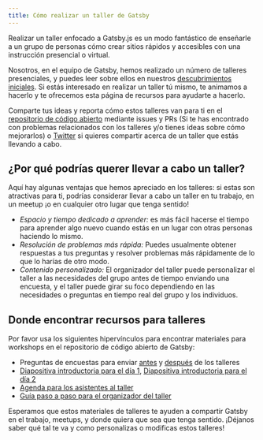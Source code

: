 ```yaml
---
title: Cómo realizar un taller de Gatsby
---
```


Realizar un taller enfocado a Gatsby.js es un modo fantástico de enseñarle a un grupo de personas cómo crear sitios rápidos y accesibles con una instrucción presencial o virtual.

Nosotros, en el equipo de Gatsby, hemos realizado un número de talleres presenciales, y puedes leer sobre ellos en nuestros [descubrimientos iniciales](https://www.gatsbyjs.org/blog/2018-05-31-open-sourcing-gatsby-workshops/). Si estás interesado en realizar un taller tú mismo, te animamos a hacerlo y te ofrecemos esta página de recursos para ayudarte a hacerlo.

Comparte tus ideas y reporta cómo estos talleres van para ti en el [repositorio de código abierto](https://github.com/gatsbyjs/gatsby) mediante issues y PRs (Si te has encontrado con problemas relacionados con los talleres y/o tienes ideas sobre cómo mejorarlos) o [Twitter](https://twitter.com/gatsbyjs) si quieres compartir acerca de un taller que estás llevando a cabo.

## ¿Por qué podrías querer llevar a cabo un taller?

Aquí hay algunas ventajas que hemos apreciado en los talleres: si estas son atractivas para ti, podrías considerar llevar a cabo un taller en tu trabajo, en un meetup ¡o en cualquier otro lugar que tenga sentido!

- _Espacio y tiempo dedicado a aprender:_ es más fácil hacerse el tiempo para aprender algo nuevo cuando estás en un lugar con otras personas haciendo lo mismo.
- _Resolución de problemas más rápida:_ Puedes usualmente obtener respuestas a tus preguntas y resolver problemas más rápidamente de lo que lo harías de otro modo.
- _Contenido personalizado:_ El organizador del taller puede personalizar el taller a las necesidades del grupo antes de tiempo enviando una encuesta, y el taller puede girar su foco dependiendo en las necesidades o preguntas en tiempo real del grupo y los individuos.

## Donde encontrar recursos para talleres

Por favor usa los siguientes hipervínculos para encontrar materiales para workshops en el repositorio de código abierto de Gatsby:

- Preguntas de encuestas para enviar [antes](https://docs.google.com/a/gatsbyjs.com/forms/d/1S6diwCjR36VSJod7DGL0ZpESx3KdaNGiB4Szl4hOpg0/edit?usp=sharing) y [después](https://docs.google.com/a/gatsbyjs.com/forms/d/1iKok_QJHSav51_668QneqwxOFOMw_WNDPnX0PdBfUVA/edit?usp=sharing) de los talleres
- [Diapositiva introductoria para el día 1](https://docs.google.com/presentation/d/1fQNLvf1C8kj4rY-hVVY5zCsxy0z03gGkiqc-wiHHYhI/edit?usp=sharing), [Diapositiva introductoria para el día 2](https://docs.google.com/presentation/d/1w_0CGX2DNUDAIDT0MCaCPNqA_0HgamutaECP8kZ3yyI/edit?usp=sharing)
- [Agenda para los asistentes al taller](https://docs.google.com/document/d/1gn5dk5RkuOXgZatd-Ow4XGqKY1NWZVCaUhyOwrRP0JE/edit?usp=sharing)
- [Guía paso a paso para el organizador del taller](https://docs.google.com/document/d/1epeLO_7xkbd-WvPDCEZZ8f2GV5uMLHHM_UIhpZxqRbo/edit?usp=sharing)

Esperamos que estos materiales de talleres te ayuden a compartir Gatsby en el trabajo, meetups, y donde quiera que sea que tenga sentido. ¡Déjanos saber qué tal te va y como personalizas o modificas estos talleres!
